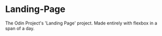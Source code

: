# Landing-Page

The Odin Project's 'Landing Page' project. Made entirely with flexbox in a span of a day.
